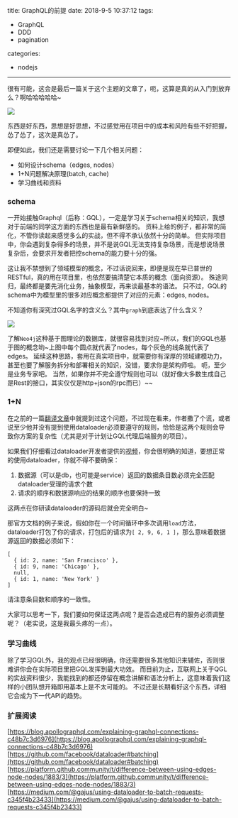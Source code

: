 title: GraphQL的前提
date: 2018-9-5 10:37:12
tags:
- GraphQL
- DDD
- pagination

categories:
- nodejs
---

很有可能，这会是最后一篇关于这个主题的文章了，呃，这算是真的从入门到放弃么？啊哈哈哈哈哈~

![](http://pic.yupoo.com/kazaff/HCj1vqRd/medish.jpg)

东西是好东西，思想是好思想，不过感觉用在项目中的成本和风险有些不好把握，怂了怂了，这次是真怂了。

即便如此，我们还是需要讨论一下几个相关问题：

- 如何设计schema（edges, nodes）
- 1+N问题解决原理(batch, cache)
- 学习曲线和资料

### schema

一开始接触Graphql（后称：GQL），一定是学习关于schema相关的知识，我想对于前端的同学这方面的东西也是最有新鲜感的。
资料上给的例子，都非常的简化，不管你读起来感觉多么的实战，但不得不承认依然十分的简单。
但实际项目中，你会遇到复杂得多的场景，并不是说GQL无法支持复杂场景，而是想说场景复杂后，会要求开发者把控schema的能力要十分的强。

这让我不禁想到了领域模型的概念，不过话说回来，即便是现在早已普世的RESTful，真的用在项目里，也依然要搞清楚它本质的概念（面向资源）。
殊途同归，最终都是要先消化业务，抽象模型，再来谈最基本的语法。
只不过，GQL的schema中为模型里的很多对应概念都提供了对应的元素：edges, nodes。

不知道你有深究过GQL名字的含义么？其中`graph`到底表达了什么含义？

![](http://pic.yupoo.com/kazaff/HCpPoIyY/medish.jpg)

了解`Neo4j`这种基于图理论的数据库，就很容易找到对应~所以，我们的GQL也基于图的概念哟~上图中每个圆点就代表了nodes，每个灰色的线条就代表了edges。
延续这种思路，套用在真实项目中，就需要你有深厚的领域建模功力，甚至也要了解服务拆分和部署相关的知识，没错，要求你是架构师啦。
呃，至少是业务专家吧。
当然，如果你并不完全遵守规则也可以（就好像大多数生成自己是Rest的接口，其实仅仅是http+json的rpc而已）~~

### 1+N

在之前的一篇[翻译文章](https://blog.kazaff.me/2018/03/25/%E5%86%8D%E5%93%81GraphQL/#1-N%E6%9F%A5%E8%AF%A2%E9%97%AE%E9%A2%98)中就提到过这个问题，不过现在看来，作者撒了个谎，或者说至少他并没有提到使用dataloader必须要遵守的规则，恰恰是这两个规则会导致你方案的复杂性（尤其是对于计划让GQL代理后端服务的项目）。

如果我们仔细看过dataloader开发者提供的[视频](https://www.youtube.com/watch?v=OQTnXNCDywA&feature=youtu.be)，你会很明确的知道，要想正常的使用dataloader，你就不得不要确保：

1. 数据源（可以是db，也可能是service）返回的数据条目数必须完全匹配dataloader受理的请求个数
2. 请求的顺序和数据源响应的结果的顺序也要保持一致

这两点在你研读dataloader的源码后就会完全明白~

那官方文档的例子来说，假如你在一个时间循环中多次调用`load`方法，dataloader打包了你的请求，打包后的请求为`[ 2, 9, 6, 1 ]`，那么意味着数据源返回的数据必须如下：

```
[
  { id: 2, name: 'San Francisco' },
  { id: 9, name: 'Chicago' },
  null,
  { id: 1, name: 'New York' }
]
```
请注意条目数和顺序的一致性。

大家可以思考一下，我们要如何保证这两点呢？是否会造成已有的服务必须调整呢？（老实说，这是我最头疼的一点）。

### 学习曲线

除了学习GQL外，我的观点已经很明确，你还需要很多其他知识来辅佐，否则很难讲你会在实际项目里把GQL发挥到最大功效。
而目前为止，互联网上关于QGL的实战资料很少，我能找到的都还停留在概念讲解和语法分析上，这意味着我们这样的小团队想开箱即用基本上是不太可能的。
不过还是长期看好这个东西，详细它会成为下一代API的趋势。


### 扩展阅读

[https://blog.apollographql.com/explaining-graphql-connections-c48b7c3d6976](https://blog.apollographql.com/explaining-graphql-connections-c48b7c3d6976)
[https://github.com/facebook/dataloader#batching](https://github.com/facebook/dataloader#batching)
[https://platform.github.community/t/difference-between-using-edges-node-nodes/1883/3](https://platform.github.community/t/difference-between-using-edges-node-nodes/1883/3)
[https://medium.com/@gajus/using-dataloader-to-batch-requests-c345f4b23433](https://medium.com/@gajus/using-dataloader-to-batch-requests-c345f4b23433)
